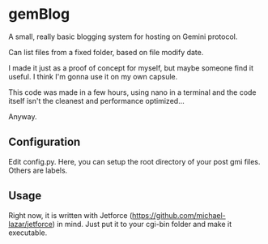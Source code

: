 # gemBlog

A small, really basic blogging system for hosting on Gemini protocol.

Can list files from a fixed folder, based on file modify date.

I made it just as a proof of concept for myself, but maybe someone find it useful. I think I'm gonna use it on my own capsule.

This code was made in a few hours, using nano in a terminal and the code itself isn't the cleanest and performance optimized...

Anyway.

## Configuration

Edit config.py. Here, you can setup the root directory of your post gmi files. Others are labels.

## Usage
Right now, it is written with Jetforce (https://github.com/michael-lazar/jetforce) in mind. Just put it to your cgi-bin folder and make it executable.